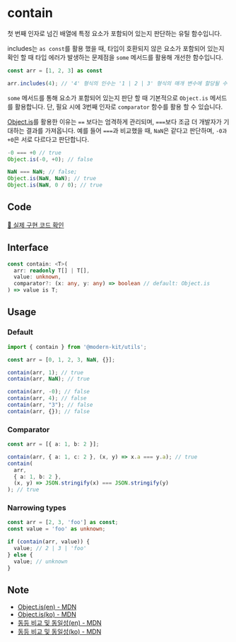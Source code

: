 # contain

첫 번째 인자로 넘긴 배열에 특정 요소가 포함되어 있는지 판단하는 유틸 함수입니다.

includes는 `as const`를 활용 했을 때, 타입이 호환되지 않은 요소가 포함되어 있는지 확인 할 때 타입 에러가 발생하는 문제점을 `some` 메서드를 활용해 개선한 함수입니다.

```ts title="typescript"
const arr = [1, 2, 3] as const

arr.includes(4); // '4' 형식의 인수는 '1 | 2 | 3' 형식의 매개 변수에 할당될 수 없습니다.
```

`some` 메서드를 통해 요소가 포함되어 있는지 판단 할 때 기본적으로 `Object.is` 메서드를 활용합니다. 단, 필요 시에 3번째 인자로 `comparator` 함수를 활용 할 수 있습니다.

[Object.is](https://developer.mozilla.org/en-US/docs/Web/JavaScript/Reference/Global_Objects/Object/is)를 활용한 이유는 `==` 보다는 엄격하게 관리되며, `===`보다 조금 더 개발자가 기대하는 결과를 가져옵니다. 예를 들어 `===`과 비교했을 때, `NaN`은 같다고 판단하며, `-0과 +0`은 서로 다르다고 판단합니다. 

```ts title="typescript"
-0 === +0 // true
Object.is(-0, +0); // false

NaN === NaN; // false;
Object.is(NaN, NaN); // true
Object.is(NaN, 0 / 0); // true
```


## Code

[🔗 실제 구현 코드 확인](https://github.com/modern-agile-team/modern-kit/blob/main/packages/utils/src/array/contain/index.ts)

## Interface

```ts title="typescript"
const contain: <T>(
  arr: readonly T[] | T[],
  value: unknown,
  comparator?: (x: any, y: any) => boolean // default: Object.is
) => value is T;
```

## Usage
### Default
```ts title="typescript"
import { contain } from '@modern-kit/utils';

const arr = [0, 1, 2, 3, NaN, {}];

contain(arr, 1); // true
contain(arr, NaN); // true

contain(arr, -0); // false
contain(arr, 4); // false
contain(arr, "3"); // false
contain(arr, {}); // false
```

### Comparator
```ts title="typescript"
const arr = [{ a: 1, b: 2 }];

contain(arr, { a: 1, c: 2 }, (x, y) => x.a === y.a); // true
contain(
  arr,
  { a: 1, b: 2 },
  (x, y) => JSON.stringify(x) === JSON.stringify(y)
); // true
```

### Narrowing types
```ts title="typescript"
const arr = [2, 3, 'foo'] as const;
const value = 'foo' as unknown;

if (contain(arr, value)) {
  value; // 2 | 3 | 'foo'
} else {
  value; // unknown
}
```

## Note
- [Object.is(en) - MDN](https://developer.mozilla.org/en-US/docs/Web/JavaScript/Reference/Global_Objects/Object/is)
- [Object.is(ko) - MDN](https://developer.mozilla.org/ko/docs/Web/JavaScript/Reference/Global_Objects/Object/is)
- [동등 비교 및 동일성(en) - MDN](https://developer.mozilla.org/en-US/docs/Web/JavaScript/Equality_comparisons_and_sameness)
- [동등 비교 및 동일성(ko) - MDN](https://developer.mozilla.org/ko/docs/Web/JavaScript/Equality_comparisons_and_sameness#%EB%8F%99%EC%9D%BC_%EA%B0%92_%EC%A0%9C%EB%A1%9C_%EB%8F%99%EB%93%B1)